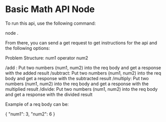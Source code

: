 # Basic Math API Node

To run this api, use the following command:

node .

From there, you can send a get request to get instructions for the api and the following options:

Problem Structure: num1 operator num2

/add : Put two numbers (num1, num2) into the req body and get a response with the added result
/subtract: Put two numbers (num1, num2) into the req body and get a response with the subtracted result
/multiply: Put two numbers (num1, num2) into the req body and get a response with the multiplied result
/divide: Put two numbers (num1, num2) into the req body and get a response with the divided result

Example of a req body can be: 

{
    "num1": 3,
    "num2": 6
}
